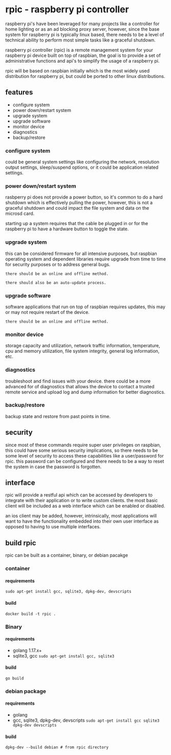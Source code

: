 # rpic - raspberry pi controller

raspberry pi's have been leveraged for many projects like a controller for home lighting or as an ad blocking proxy server, however, since the base system for raspberry pi is typically linux based, there needs to be a level of technical ability to perform most simple tasks like a graceful shutdown.

raspberry pi controller (rpic) is a remote management system for your raspberry pi device built on top of raspbian, the goal is to provide a set of administrative functions and api's to simplify the usage of a raspberry pi.

rpic will be based on raspbian initially which is the most widely used distribution for raspberry pi, but could be ported to other linux distributions.

## features

* configure system
* power down/restart system
* upgrade system
* upgrade software
* monitor device
* diagnostics
* backup/restore

### configure system

could be general system settings like configuring the network, resolution output settings, sleep/suspend options, or it could be application related settings.

### power down/restart system

rasbperry pi does not provide a power button, so it's common to do a hard shutdown which is effectively pulling the power, however, this is not a graceful shutdown and could impact the file system and data on the microsd card.

starting up a system requires that the cable be plugged in or for the raspberry pi to have a hardware button to toggle the state.

### upgrade system

this can be considered firmware for all intensive purposes, but raspbian operating system and dependent libraries require upgrade from time to time for security purposes or to address general bugs.

`there should be an online and offline method.`

`there should also be an auto-update process.`

### upgrade software

software applications that run on top of raspbian requires updates, this may or may not require restart of the device.

`there should be an online and offline method.`

### monitor device

storage capacity and utilization, network traffic information, temperature, cpu and memory utilization, file system integrity, general log information, etc.

### diagnostics

troubleshoot and find issues with your device.  there could be a more advanced for of diagnostics that allows the device to contact a trusted remote service and upload log and dump information for better diagnostics.

### backup/restore

backup state and restore from past points in time.

## security

since most of these commands require super user privileges on raspbian, this could have some serious security implications, so there needs to be some level of security to access these capabilities like a user/password for rpic.  this password can be configured and there needs to be a way to reset the system in case the password is forgotten. 

## interface

rpic will provide a restful api which can be accessed by developers to integrate with their application or to write custom clients.  the most basic client will be included as a web interface which can be enabled or disabled.

an ios client may be added, however, intrinsically, most applications will want to have the functionality embedded into their own user interface as opposed to having to use multiple interfaces.


## build rpic

rpic can be built as a container, binary, or debian pacakge 

### container

#### requirements

`sudo apt-get install gcc, sqlite3, dpkg-dev, devscripts`

#### build

`docker build -t rpic .`

### Binary

#### requirements

* golang 1.17.x+
* sqlite3, gcc `sudo apt-get install gcc, sqlite3`

#### build

`go build`

### debian package

#### requirements

* golang
* gcc, sqlite3, dpkg-dev, devscripts `sudo apt-get install gcc sqlite3 dpkg-dev devscripts`

#### build

`dpkg-dev --build debian # from rpic directory`
